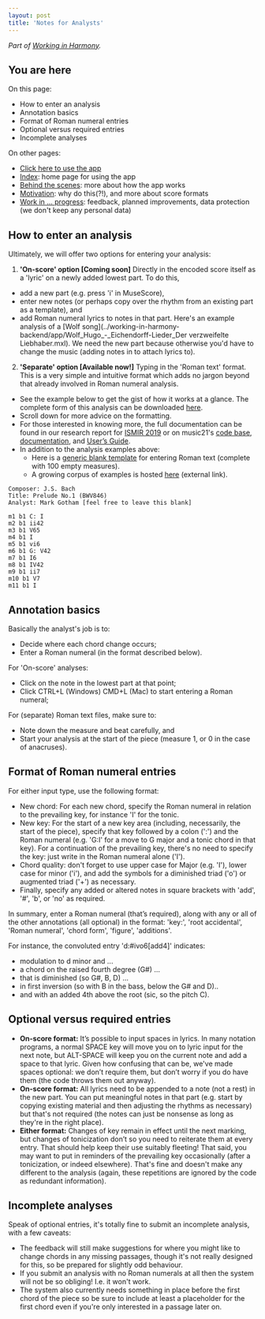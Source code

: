```yaml
---
layout: post
title: 'Notes for Analysts'
---
```


_Part of [Working in Harmony](/working-in-harmony)._

## You are here

On this page:
- How to enter an analysis
- Annotation basics
- Format of Roman numeral entries
- Optional versus required entries
- Incomplete analyses

On other pages:
- [Click here to use the app](/apps/working-in-harmony/)
- [Index](./index.md): home page for using the app
- [Behind the scenes](./behind-the-scenes.md): more about how the app works
- [Motivation](./motivation.md): why do this(?!), and more about score formats
- [Work in ... progress](./work-in-progress.md): feedback, planned improvements, data protection (we don't keep any personal data)

## How to enter an analysis

Ultimately, we will offer two options for entering your analysis:

1. **'On-score' option [Coming soon]** Directly in the encoded score itself as a 'lyric' on a newly added lowest part. To do this,
  - add a new part (e.g. press 'i' in MuseScore),
  - enter new notes (or perhaps copy over the rhythm from an existing part as a template), and
  - add Roman numeral lyrics to notes in that part. Here's an example analysis of a [Wolf song](../working-in-harmony-backend/app/Wolf_Hugo_-_Eichendorff-Lieder_Der verzweifelte Liebhaber.mxl). We need the new part because otherwise you'd have to change the music (adding notes in to attach lyrics to).
2. **'Separate' option [Available now!]** Typing in the 'Roman text' format. This is a very simple and intuitive format which adds no jargon beyond that already involved in Roman numeral analysis.
 - See the example below to get the gist of how it works at a glance. The complete form of this analysis can be downloaded [here](../working-in-harmony-backend/app/1.txt).
 - Scroll down for more advice on the formatting.
 - For those interested in knowing more, the full documentation can be found in our research report for [ISMIR 2019](http://archives.ismir.net/ismir2019/paper/000012.pdf) or on music21's [code base](github.com/cuthbertLab/music21/tree/master/music21/romanText), [documentation](web.mit.edu/music21/doc/moduleReference/moduleRoman.html), and [User’s Guide](http://web.mit.edu/music21/doc/usersGuide/usersGuide_23_romanNumerals.html).
 - In addition to the analysis examples above:
    + Here is a [generic blank template](RomanTextTemplate.txt) for entering Roman text (complete with 100 empty measures).
    + A growing corpus of examples is hosted [here](https://github.com/MarkGotham/When-in-Rome) (external link).

```
Composer: J.S. Bach
Title: Prelude No.1 (BWV846)
Analyst: Mark Gotham [feel free to leave this blank]

m1 b1 C: I
m2 b1 ii42
m3 b1 V65
m4 b1 I
m5 b1 vi6
m6 b1 G: V42
m7 b1 I6
m8 b1 IV42
m9 b1 ii7
m10 b1 V7
m11 b1 I
```

## Annotation basics

Basically the analyst's job is to:
- Decide where each chord change occurs;
- Enter a Roman numeral (in the format described below).

For 'On-score' analyses:
- Click on the note in the lowest part at that point;
- Click CTRL+L (Windows) CMD+L (Mac) to start entering a Roman numeral;

For (separate) Roman text files, make sure to:
- Note down the measure and beat carefully, and
- Start your analysis at the start of the piece (measure 1, or 0 in the case of anacruses).

## Format of Roman numeral entries

For either input type, use the following format:
- New chord: For each new chord, specify the Roman numeral in relation to the prevailing key, for instance 'I' for the tonic.
- New key: For the start of a new key area (including, necessarily, the start of the piece), specify that key followed by a colon (':') and the Roman numeral (e.g. 'G:I' for a move to G major and a tonic chord in that key). For a continuation of the prevailing key, there's no need to specify the key: just write in the Roman numeral alone ('I').
- Chord quality: don't forget to use upper case for Major (e.g. 'I'), lower case for minor ('i'), and add the symbols for a diminished triad ('o') or augmented triad ('+') as necessary.
- Finally, specify any added or altered notes in square brackets with 'add', '#', 'b', or 'no' as required.

In summary, enter a Roman numeral (that’s required), along with any or all of the other annotations (all optional) in the format: 'key:', 'root accidental', 'Roman numeral', 'chord form', 'figure', 'additions'.

For instance, the convoluted entry 'd:#ivo6[add4]' indicates:
- modulation to d minor and ...
- a chord on the raised fourth degree (G#) ...
- that is diminished (so G#, B, D) ...
- in first inversion (so with B in the bass, below the G# and D)..
- and with an added 4th above the root (sic, so the pitch C).

## Optional versus required entries

- **On-score format:** It’s possible to input spaces in lyrics. In many notation programs, a normal SPACE key will move you on to lyric input for the next note, but ALT-SPACE will keep you on the current note and add a space to that lyric. Given how confusing that can be, we've made spaces optional: we don’t require them, but don’t worry if you do have them (the code throws them out anyway).
- **On-score format:** All lyrics need to be appended to a note (not a rest) in the new part. You can put meaningful notes in that part (e.g. start by copying existing material and then adjusting the rhythms as necessary) but that's not required (the notes can just be nonsense as long as they're in the right place).
- **Either format:** Changes of key remain in effect until the next marking, but changes of tonicization don’t so you need to reiterate them at every entry. That should help keep their use suitably fleeting! That said, you may want to put in reminders of the prevailing key occasionally (after a tonicization, or indeed elsewhere). That's fine and doesn't make any different to the analysis (again, these repetitions are ignored by the code as redundant information).

## Incomplete analyses

Speak of optional entries, it's totally fine to submit an incomplete analysis, with a few caveats:
- The feedback will still make suggestions for where you might like to change chords in any missing passages, though it's not really designed for this, so be prepared for slightly odd behaviour.
- If you submit an analysis with no Roman numerals at all then the system will not be so obliging! I.e. it won't work.
- The system also currently needs something in place before the first chord of the piece so be sure to include at least a placeholder for the first chord even if you're only interested in a passage later on.
